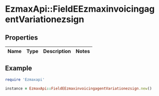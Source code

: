 # EzmaxApi::FieldEEzmaxinvoicingagentVariationezsign

## Properties

| Name | Type | Description | Notes |
| ---- | ---- | ----------- | ----- |

## Example

```ruby
require 'Ezmaxapi'

instance = EzmaxApi::FieldEEzmaxinvoicingagentVariationezsign.new()
```

